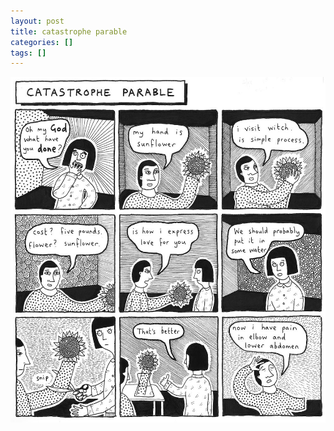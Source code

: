 ```yaml
---
layout: post
title: catastrophe parable
categories: []
tags: []
---
```


[![alt](/assets/img/blog/2005/catastrophe-parable-1000w.jpg)](/assets/img/blog/2005/catastrophe-parable-1000w.jpg)